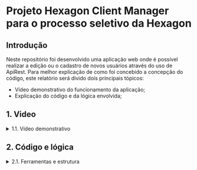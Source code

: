 # Projeto Hexagon Client Manager para o processo seletivo da Hexagon

## Introdução

Neste repositório foi desenvolvido uma aplicação web onde é possível realizar a edição ou o cadastro de novos usuários através do uso de ApiRest. Para melhor explicação de como foi concebido a concepção do código, este relatório será divido dois principais tópicos:

* Vídeo demonstrativo do funcionamento da aplicação;
* Explicação do código e da lógica envolvida;

## 1. Video

<details>
  <summary>1.1. Vídeo demonstrativo</summary><br />
    [![Assistir o vídeo](https://w7.pngwing.com/pngs/467/458/png-transparent-video-player-play-together-angle-text-photography-thumbnail.png)]      (https://clipchamp.com/watch/WcTxfhf6NcR)        
</details>

## 2. Código e lógica

<details>       
  <summary>2.1. Ferramentas e estrutura</summary><br/>
  
  <details>
    <summary>2.1.1. Organização dos arquivos</summary><br/>

    Para facilitar a leitura e reaproveitamento de funções, o código possui uma pasta principal onde se encontram todos os arquivos Javascript chamada <strong>src</strong>. Dentro desta existem os seguintes diretórios:
    
    - <strong>functions</strong> - Dentro desta pasta, existem arquivos com funções usadas em todas as páginas da aplicação, ou seja, funções globais;
    - <strong>component</strong> - Dentro desta pasta, temos os componentes que irão ser renderizados em cada página da aplicação feita em React.js;
    - <strong>pages</strong> - Dentro desta pasta, temos as páginas da aplicação que renderizam os componentes dependendo do caminho que estamos (/edit, /home, etc)

  </details>

  <details>
    <summary>2.1,2. Páginas</summary><br/>
    A aplicação possui duas páginas principais, Main, página principal onde é mostrada ao usuário as informações dos clientes recuperados da API e a página de gerenciamento de usuários, podendo ser tanto para edição ou adição, dependendo do tipo de parâmetro que irá receber.
  </details>

  <details>
    <summary>2.1.3. Organiza</summary><br/>
    A aplicação possui duas páginas principais, Main, página principal onde é mostrada ao usuário as informações dos clientes recuperados da API e a página de gerenciamento de usuários, podendo ser tanto para edição ou adição, dependendo do tipo de parâmetro que irá receber.
  </details>
</details>

